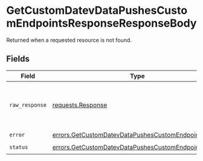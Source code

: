 # GetCustomDatevDataPushesCustomEndpointsResponseResponseBody

Returned when a requested resource is not found.


## Fields

| Field                                                                                                                        | Type                                                                                                                         | Required                                                                                                                     | Description                                                                                                                  |
| ---------------------------------------------------------------------------------------------------------------------------- | ---------------------------------------------------------------------------------------------------------------------------- | ---------------------------------------------------------------------------------------------------------------------------- | ---------------------------------------------------------------------------------------------------------------------------- |
| `raw_response`                                                                                                               | [requests.Response](https://requests.readthedocs.io/en/latest/api/#requests.Response)                                        | :heavy_minus_sign:                                                                                                           | Raw HTTP response; suitable for custom response parsing                                                                      |
| `error`                                                                                                                      | [errors.GetCustomDatevDataPushesCustomEndpointsError](../../models/errors/getcustomdatevdatapushescustomendpointserror.md)   | :heavy_check_mark:                                                                                                           | N/A                                                                                                                          |
| `status`                                                                                                                     | [errors.GetCustomDatevDataPushesCustomEndpointsStatus](../../models/errors/getcustomdatevdatapushescustomendpointsstatus.md) | :heavy_check_mark:                                                                                                           | N/A                                                                                                                          |